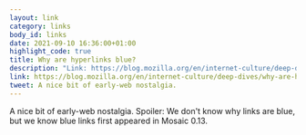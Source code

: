 ```yaml
---
layout: link
category: links
body_id: links
date: 2021-09-10 16:36:00+01:00
highlight_code: true
title: Why are hyperlinks blue?
description: "Link: https://blog.mozilla.org/en/internet-culture/deep-dives/why-are-hyperlinks-blue/"
link: https://blog.mozilla.org/en/internet-culture/deep-dives/why-are-hyperlinks-blue/
tweet: A nice bit of early-web nostalgia.
---
```


A nice bit of early-web nostalgia. Spoiler: We don't know why links are blue, but we know blue links first appeared in Mosaic 0.13. 
